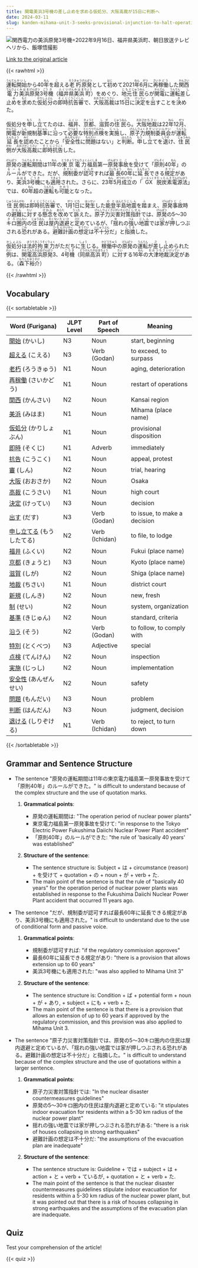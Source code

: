 ```yaml
---
title: 関電美浜3号機の差し止めを求める仮処分、大阪高裁が15日に判断へ
date: 2024-03-11
slug: kanden-mihama-unit-3-seeks-provisional-injunction-to-halt-operation-osaka-high-court-to-make-decision-on-the-15th
---
```


![関西電力の美浜原発3号機=2022年9月16日、福井県美浜町、朝日放送テレビヘリから、飯塚悟撮影](https://www.asahicom.jp/imgopt/img/017fc4702e/comm_L/AS20240226001439.jpg "関西電力の美浜原発3号機=2022年9月16日、福井県美浜町、朝日放送テレビヘリから、飯塚悟撮影")

[Link to the original article](https://asahi.com/articles/ASS2V3GRLS2QPTIL00R.html?iref=pc_tech_science_top__n)

{{< rawhtml >}}
<p><ruby>運転<rt>うんてん</rt></ruby><ruby>開始<rt>かいし</rt></ruby>から40<ruby>年<rt>ねん</rt></ruby>を<ruby>超<rt>こ</rt></ruby>える<ruby>老朽<rt>ろうきゅう</rt></ruby><ruby>原発<rt>げんぱつ</rt></ruby>として<ruby>初<rt>はじ</rt></ruby>めて2021<ruby>年<rt>ねん</rt></ruby>6<ruby>月<rt>がつ</rt></ruby>に<ruby>再<rt>さい</rt></ruby><ruby>稼働<rt>かどう</rt></ruby>した<ruby>関西<rt>かんさい</rt></ruby><ruby>電力<rt>でんりょく</rt></ruby><ruby>美浜<rt>みはま</rt></ruby><ruby>原発<rt>げんぱつ</rt></ruby>3<ruby>号<rt>ごう</rt></ruby><ruby>機<rt>き</rt></ruby>（<ruby>福井<rt>ふくい</rt></ruby><ruby>県<rt>けん</rt></ruby><ruby>美浜<rt>みはま</rt></ruby><ruby>町<rt>ちょう</rt></ruby>）をめぐり、<ruby>地元<rt>じもと</rt></ruby><ruby>住民<rt>じゅうみん</rt></ruby>らが<ruby>関電<rt>かんでん</rt></ruby>に<ruby>運転<rt>うんてん</rt></ruby>差<ruby>し<rt>し</rt></ruby>止<ruby>め<rt>め</rt></ruby>を<ruby>求<rt>もと</rt></ruby>めた<ruby>仮<rt>かり</rt></ruby><ruby>処分<rt>しょぶん</rt></ruby>の<ruby>即時<rt>そくじ</rt></ruby><ruby>抗告<rt>こうこく</rt></ruby><ruby>審<rt>しん</rt></ruby>で、<ruby>大阪<rt>おおさか</rt></ruby><ruby>高裁<rt>こうさい</rt></ruby>は15<ruby>日<rt>にち</rt></ruby>に<ruby>決定<rt>けってい</rt></ruby>を<ruby>出<rt>だ</rt></ruby>すことを<ruby>決<rt>き</rt></ruby>めた。</p>

<p>仮処分を<ruby>申<rt>もう</rt></ruby>し<ruby>立<rt>た</rt></ruby>てたのは、<ruby>福井<rt>ふくい</rt></ruby>、<ruby>京都<rt>きょうと</rt></ruby>、<ruby>滋賀<rt>しが</rt></ruby>の<ruby>住民<rt>じゅうみん</rt></ruby>ら。<ruby>大阪<rt>おおさか</rt></ruby><ruby>地裁<rt>ちさい</rt></ruby>は22<ruby>年<rt>ねん</rt></ruby>12<ruby>月<rt>がつ</rt></ruby>、<ruby>関電<rt>かんでん</rt></ruby>が<ruby>新<rt>しん</rt></ruby>規制<ruby>基準<rt>きじゅん</rt></ruby>に<ruby>沿<rt>そ</rt></ruby>って<ruby>必要<rt>ひつよう</rt></ruby>な<ruby>特別<rt>とくべつ</rt></ruby><ruby>点検<rt>てんけん</rt></ruby>を<ruby>実施<rt>じっし</rt></ruby>し、<ruby>原子力<rt>げんしりょく</rt></ruby><ruby>規制<rt>きせい</rt></ruby><ruby>委員会<rt>いいんかい</rt></ruby>が<ruby>運転<rt>うんてん</rt></ruby><ruby>延長<rt>えんちょう</rt></ruby>を<ruby>認<rt>みと</rt></ruby>めたことから「<ruby>安全性<rt>あんぜんせい</rt></ruby>に<ruby>問題<rt>もんだい</rt></ruby>はない」と<ruby>判断<rt>はんだん</rt></ruby>。<ruby>申<rt>もう</rt></ruby>し<ruby>立<rt>た</rt></ruby>てを<ruby>退<rt>しりぞ</rt></ruby>け、<ruby>住民<rt>じゅうみん</rt></ruby><ruby>側<rt>がわ</rt></ruby>が<ruby>大阪<rt>おおさか</rt></ruby><ruby>高裁<rt>こうさい</rt></ruby>に<ruby>即時<rt>そくじ</rt></ruby><ruby>抗告<rt>こうこく</rt></ruby>した。</p>

<p><ruby>原発<rt>げんぱつ</rt></ruby>の<ruby>運転<rt>うんてん</rt></ruby><ruby>期間<rt>きかん</rt></ruby>は11<ruby>年<rt>ねん</rt></ruby>の<ruby>東京電力<rt>とうきょうでんりょく</rt></ruby><ruby>福島<rt>ふくしま</rt></ruby>第一<ruby>原発<rt>げんぱつ</rt></ruby><ruby>事故<rt>じこ</rt></ruby>を<ruby>受<rt>う</rt></ruby>けて「<ruby>原則<rt>げんそく</rt></ruby>40<ruby>年<rt>ねん</rt></ruby>」の<ruby>ルール<rt>るーる</rt></ruby>ができた。だが、<ruby>規制<rt>きせい</rt></ruby><ruby>委<rt>い</rt></ruby>が<ruby>認可<rt>にんか</rt></ruby>すれば<ruby>最長<rt>さいちょう</rt></ruby>60<ruby>年<rt>ねん</rt></ruby>に<ruby>延長<rt>えんちょう</rt></ruby>できる<ruby>規定<rt>きてい</rt></ruby>があり、<ruby>美浜<rt>みはま</rt></ruby>3<ruby>号機<rt>ごうき</rt></ruby>にも<ruby>適用<rt>てきよう</rt></ruby>された。さらに、23<ruby>年<rt>ねん</rt></ruby>5<ruby>月<rt>がつ</rt></ruby><ruby>成立<rt>せいりつ</rt></ruby>の「<ruby>GX<rt>じーえっくす</rt></ruby><ruby>脱炭素<rt>だったんそ</rt></ruby><ruby>電源<rt>でんげん</rt></ruby><ruby>法<rt>ほう</rt></ruby>」では、60<ruby>年<rt>ねん</rt></ruby>超の<ruby>運転<rt>うんてん</rt></ruby>も<ruby>可能<rt>かのう</rt></ruby>となった。</p>

<p><ruby>住民<rt>じゅうみん</rt></ruby><ruby>側<rt>がわ</rt></ruby>は<ruby>即時<rt>そくじ</rt></ruby><ruby>抗告<rt>こうこく</rt></ruby><ruby>審<rt>しん</rt></ruby>で、1<ruby>月<rt>がつ</rt></ruby>1<ruby>日<rt>にち</rt></ruby>に<ruby>発生<rt>はっせい</rt></ruby>した<ruby>能登<rt>のと</rt></ruby><ruby>半島<rt>はんとう</rt></ruby><ruby>地震<rt>じしん</rt></ruby>を<ruby>踏<rt>ふ</rt></ruby>まえ、<ruby>原発<rt>げんぱつ</rt></ruby><ruby>事故<rt>じこ</rt></ruby>時の<ruby>避難<rt>ひなん</rt></ruby>に<ruby>対<rt>たい</rt></ruby>する<ruby>懸念<rt>けねん</rt></ruby>を<ruby>改<rt>あらた</rt></ruby>めて<ruby>訴<rt>うった</rt></ruby>えた。<ruby>原子力<rt>げんしりょく</rt></ruby><ruby>災害<rt>さいがい</rt></ruby><ruby>対策<rt>たいさく</rt></ruby><ruby>指針<rt>しせん</rt></ruby>では、<ruby>原発<rt>げんぱつ</rt></ruby>の5～30<ruby>キロ<rt>きろ</rt></ruby><ruby>圏内<rt>けんない</rt></ruby>の<ruby>住民<rt>じゅうみん</rt></ruby>は<ruby>屋内<rt>おくない</rt></ruby><ruby>退避<rt>たいひ</rt></ruby>と<ruby>定<rt>さだ</rt></ruby>めているが、「<ruby>揺<rt>ゆ</rt></ruby>れの<ruby>強<rt>つよ</rt></ruby>い<ruby>地震<rt>じしん</rt></ruby>では<ruby>家<rt>いえ</rt></ruby>が<ruby>押<rt>お</rt></ruby>しつぶされる<ruby>恐<rt>こわ</rt></ruby>れがある。<ruby>避難<rt>ひなん</rt></ruby><ruby>計画<rt>けいかく</rt></ruby>の<ruby>想定<rt>そうてい</rt></ruby>は<ruby>不十分<rt>ふじゅうぶん</rt></ruby>だ」と<ruby>指摘<rt>してき</rt></ruby>した。</p>

<p><ruby>仮処分<rt>かしょぶん</rt></ruby>は<ruby>法的<rt>ほうてき</rt></ruby><ruby>拘束力<rt>こうそくりょく</rt></ruby>がただちに<ruby>生<rt>しょう</rt></ruby>じる。<ruby>稼働中<rt>かどうちゅう</rt></ruby>の<ruby>原発<rt>げんぱつ</rt></ruby>の<ruby>運転<rt>うんてん</rt></ruby>が<ruby>差<rt>さ</rt></ruby>し<ruby>止<rt>と</rt></ruby>められた<ruby>例<rt>れい</rt></ruby>は、<ruby>関電<rt>かんでん</rt></ruby><ruby>高浜<rt>たかはま</rt></ruby><ruby>原発<rt>げんぱつ</rt></ruby>3、4<ruby>号機<rt>ごうき</rt></ruby>（<ruby>同<rt>どう</rt></ruby><ruby>県<rt>けん</rt></ruby><ruby>高浜<rt>たかはま</rt></ruby><ruby>町<rt>ちょう</rt></ruby>）に<ruby>対<rt>たい</rt></ruby>する16<ruby>年<rt>ねん</rt></ruby>の<ruby>大津<rt>おおつ</rt></ruby><ruby>地裁<rt>ちさい</rt></ruby><ruby>決定<rt>けってい</rt></ruby>がある。（<ruby>森下<rt>もりした</rt></ruby><ruby>裕介<rt>ゆうすけ</rt></ruby>）</p>
{{< /rawhtml >}}

## Vocabulary


{{< sortabletable >}}

| Word (Furigana) | JLPT Level | Part of Speech | Meaning |
|-----------------|------------|---------------|---------|
|[開始](https://jisho.org/search/%E9%96%8B%E5%A7%8B) (かいし)| N3 | Noun | start, beginning |
|[超える](https://jisho.org/search/%E8%B6%85%E3%81%88%E3%82%8B) (こえる)| N3 | Verb (Godan) | to exceed, to surpass |
|[老朽](https://jisho.org/search/%E8%80%81%E6%9C%BD) (ろうきゅう)| N1 | Noun | aging, deterioration |
|[再稼働](https://jisho.org/search/%E5%86%8D%E7%A8%BC%E5%83%8D) (さいかどう)| N1 | Noun | restart of operations |
|[関西](https://jisho.org/search/%E9%96%A2%E8%A5%BF) (かんさい)| N2 | Noun | Kansai region |
|[美浜](https://jisho.org/search/%E7%BE%8E%E6%B5%9C) (みはま)| N1 | Noun | Mihama (place name) |
|[仮処分](https://jisho.org/search/%E4%BB%AE%E5%87%A6%E5%88%86) (かりしょぶん)| N1 | Noun | provisional disposition |
|[即時](https://jisho.org/search/%E5%8D%B3%E6%99%82) (そくじ)| N1 | Adverb | immediately |
|[抗告](https://jisho.org/search/%E6%8A%97%E5%91%8A) (こうこく)| N1 | Noun | appeal, protest |
|[審](https://jisho.org/search/%E5%AF%A9) (しん)| N2 | Noun | trial, hearing |
|[大阪](https://jisho.org/search/%E5%A4%A7%E9%98%AA) (おおさか)| N2 | Noun | Osaka |
|[高裁](https://jisho.org/search/%E9%AB%98%E8%A3%81) (こうさい)| N1 | Noun | high court |
|[決定](https://jisho.org/search/%E6%B1%BA%E5%AE%9A) (けってい)| N3 | Noun | decision |
|[出す](https://jisho.org/search/%E5%87%BA%E3%81%99) (だす)| N3 | Verb (Godan) | to issue, to make a decision |
|[申し立てる](https://jisho.org/search/%E7%94%B3%E3%81%97%E7%AB%8B%E3%81%A6%E3%82%8B) (もうしたてる)| N2 | Verb (Ichidan) | to file, to lodge |
|[福井](https://jisho.org/search/%E7%A6%8F%E4%BA%95) (ふくい)| N2 | Noun | Fukui (place name) |
|[京都](https://jisho.org/search/%E4%BA%AC%E9%83%BD) (きょうと)| N3 | Noun | Kyoto (place name) |
|[滋賀](https://jisho.org/search/%E6%BB%8B%E8%B3%80) (しが)| N2 | Noun | Shiga (place name) |
|[地裁](https://jisho.org/search/%E5%9C%B0%E8%A3%81) (ちさい)| N1 | Noun | district court |
|[新規](https://jisho.org/search/%E6%96%B0%E8%A6%8F) (しんき)| N2 | Noun | new, fresh |
|[制](https://jisho.org/search/%E5%88%B6) (せい)| N2 | Noun | system, organization |
|[基準](https://jisho.org/search/%E5%9F%BA%E6%BA%96) (きじゅん)| N2 | Noun | standard, criteria |
|[沿う](https://jisho.org/search/%E6%B2%BF%E3%81%86) (そう)| N2 | Verb (Godan) | to follow, to comply with |
|[特別](https://jisho.org/search/%E7%89%B9%E5%88%A5) (とくべつ)| N3 | Adjective | special |
|[点検](https://jisho.org/search/%E7%82%B9%E6%A4%9C) (てんけん)| N2 | Noun | inspection |
|[実施](https://jisho.org/search/%E5%AE%9F%E6%96%BD) (じっし)| N2 | Noun | implementation |
|[安全性](https://jisho.org/search/%E5%AE%89%E5%85%A8%E6%80%A7) (あんぜんせい)| N2 | Noun | safety |
|[問題](https://jisho.org/search/%E5%95%8F%E9%A1%8C) (もんだい)| N3 | Noun | problem |
|[判断](https://jisho.org/search/%E5%88%A4%E6%96%AD) (はんだん)| N3 | Noun | judgment, decision |
|[退ける](https://jisho.org/search/%E9%80%80%E3%81%91%E3%82%8B) (しりぞける)| N1 | Verb (Ichidan) | to reject, to turn down |

{{< /sortabletable >}}


## Grammar and Sentence Structure

- The sentence "原発の運転期間は11年の東京電力福島第一原発事故を受けて「原則40年」のルールができた。" is difficult to understand because of the complex structure and the use of quotation marks. 

    1. **Grammatical points**: 
        - 原発の運転期間は: "The operation period of nuclear power plants"
        - 東京電力福島第一原発事故を受けて: "in response to the Tokyo Electric Power Fukushima Daiichi Nuclear Power Plant accident"
        - 「原則40年」のルールができた: "the rule of 'basically 40 years' was established"

    2. **Structure of the sentence**:
        - The sentence structure is: Subject + は + circumstance (reason) + を受けて + quotation + の + noun + が + verb + た.
        - The main point of the sentence is that the rule of "basically 40 years" for the operation period of nuclear power plants was established in response to the Fukushima Daiichi Nuclear Power Plant accident that occurred 11 years ago.

- The sentence "だが、規制委が認可すれば最長60年に延長できる規定があり、美浜3号機にも適用された。" is difficult to understand due to the use of conditional form and passive voice.

    1. **Grammatical points**:
        - 規制委が認可すれば: "if the regulatory commission approves"
        - 最長60年に延長できる規定があり: "there is a provision that allows extension up to 60 years"
        - 美浜3号機にも適用された: "was also applied to Mihama Unit 3"

    2. **Structure of the sentence**:
        - The sentence structure is: Condition + ば + potential form + noun + が + あり, + subject + にも + verb + た.
        - The main point of the sentence is that there is a provision that allows an extension of up to 60 years if approved by the regulatory commission, and this provision was also applied to Mihama Unit 3.

- The sentence "原子力災害対策指針では、原発の5～30キロ圏内の住民は屋内退避と定めているが、「揺れの強い地震では家が押しつぶされる恐れがある。避難計画の想定は不十分だ」と指摘した。" is difficult to understand because of the complex structure and the use of quotations within a larger sentence.

    1. **Grammatical points**:
        - 原子力災害対策指針では: "In the nuclear disaster countermeasures guidelines"
        - 原発の5～30キロ圏内の住民は屋内退避と定めている: "it stipulates indoor evacuation for residents within a 5-30 km radius of the nuclear power plant"
        - 揺れの強い地震では家が押しつぶされる恐れがある: "there is a risk of houses collapsing in strong earthquakes"
        - 避難計画の想定は不十分だ: "the assumptions of the evacuation plan are inadequate"

    2. **Structure of the sentence**:
        - The sentence structure is: Guideline + では + subject + は + action + と + verb + ているが, + quotation + と + verb + た.
        - The main point of the sentence is that the nuclear disaster countermeasures guidelines stipulate indoor evacuation for residents within a 5-30 km radius of the nuclear power plant, but it was pointed out that there is a risk of houses collapsing in strong earthquakes and the assumptions of the evacuation plan are inadequate.

## Quiz

Test your comprehension of the article!

{{< quiz >}}